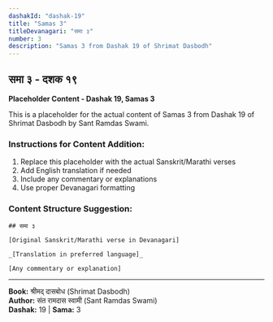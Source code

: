 ```yaml
---
dashakId: "dashak-19"
title: "Samas 3"
titleDevanagari: "समा ३"
number: 3
description: "Samas 3 from Dashak 19 of Shrimat Dasbodh"
---
```


## समा ३ - दशक १९

<!-- TODO: Add the actual Sanskrit/Marathi content here -->

**Placeholder Content - Dashak 19, Samas 3**

This is a placeholder for the actual content of Samas 3 from Dashak 19 of Shrimat Dasbodh by Sant Ramdas Swami.

### Instructions for Content Addition:
1. Replace this placeholder with the actual Sanskrit/Marathi verses
2. Add English translation if needed
3. Include any commentary or explanations
4. Use proper Devanagari formatting

### Content Structure Suggestion:
```
## समा ३

[Original Sanskrit/Marathi verse in Devanagari]

_[Translation in preferred language]_

[Any commentary or explanation]
```

---
**Book:** श्रीमद् दासबोध (Shrimat Dasbodh)  
**Author:** संत रामदास स्वामी (Sant Ramdas Swami)  
**Dashak:** 19 | **Sama:** 3

